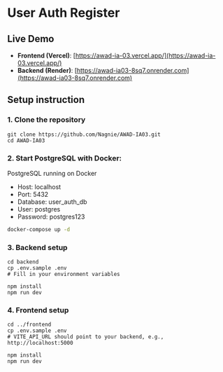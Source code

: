 # User Auth Register

## Live Demo

- **Frontend (Vercel)**: [https://awad-ia-03.vercel.app/](https://awad-ia-03.vercel.app/)
- **Backend (Render)**: [https://awad-ia03-8sq7.onrender.com](https://awad-ia03-8sq7.onrender.com)


## Setup instruction

### 1. Clone the repository

```
git clone https://github.com/Nagnie/AWAD-IA03.git
cd AWAD-IA03
```

### 2. Start PostgreSQL with Docker:
PostgreSQL running on Docker
- Host: localhost
- Port: 5432
- Database: user_auth_db
- User: postgres
- Password: postgres123

```bash
docker-compose up -d
```

### 3. Backend setup
```
cd backend
cp .env.sample .env
# Fill in your environment variables

npm install
npm run dev
```

### 4. Frontend setup
```
cd ../frontend
cp .env.sample .env
# VITE_API_URL should point to your backend, e.g., http://localhost:5000

npm install
npm run dev
```